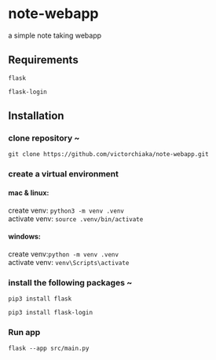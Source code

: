 # note-webapp
a simple note taking webapp


## Requirements

```flask```

```flask-login```

## Installation

### clone repository ~

```git clone https://github.com/victorchiaka/note-webapp.git```

### create a virtual environment
#### mac & linux: 
create venv: ```python3 -m venv .venv``` <br>
activate venv: ```source .venv/bin/activate```

#### windows: 

create venv:```python -m venv .venv``` <br>
activate venv: ```venv\Scripts\activate```

### install the following packages ~

```pip3 install flask```

```pip3 install flask-login```

### Run app
```flask --app src/main.py```